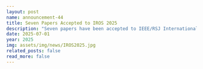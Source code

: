 ```yaml
---
layout: post
name: announcement-44
title: Seven Papers Accepted to IROS 2025
description: "Seven papers have been accepted to IEEE/RSJ International Conference on Intelligent Robots and Systems (IROS)​, 2025. Congratulations to all the authors!"
date: 2025-07-01
year: 2025
img: assets/img/news/IROS2025.jpg
related_posts: false
read_more: false
---
```

